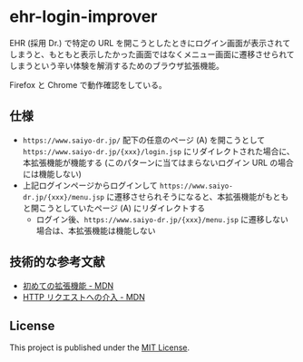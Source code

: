 ehr-login-improver
==========

EHR (採用 Dr.) で特定の URL を開こうとしたときにログイン画面が表示されてしまうと、もともと表示したかった画面ではなくメニュー画面に遷移させられてしまうという辛い体験を解消するためのブラウザ拡張機能。

Firefox と Chrome で動作確認をしている。

## 仕様

* `https://www.saiyo-dr.jp/` 配下の任意のページ (A) を開こうとして `https://www.saiyo-dr.jp/{xxx}/login.jsp` にリダイレクトされた場合に、本拡張機能が機能する (このパターンに当てはまらないログイン URL の場合には機能しない)
* 上記ログインページからログインして `https://www.saiyo-dr.jp/{xxx}/menu.jsp` に遷移させられそうになると、本拡張機能がもともと開こうとしていたページ (A) にリダイレクトする
    * ログイン後、`https://www.saiyo-dr.jp/{xxx}/menu.jsp` に遷移しない場合は、本拡張機能は機能しない

## 技術的な参考文献

* [初めての拡張機能 - MDN](https://developer.mozilla.org/ja/docs/Mozilla/Add-ons/WebExtensions/Your_first_WebExtension)
* [HTTP リクエストへの介入 - MDN](https://developer.mozilla.org/ja/docs/Mozilla/Add-ons/WebExtensions/Intercept_HTTP_requests)

## License

This project is published under the [MIT License](https://opensource.org/licenses/MIT).
